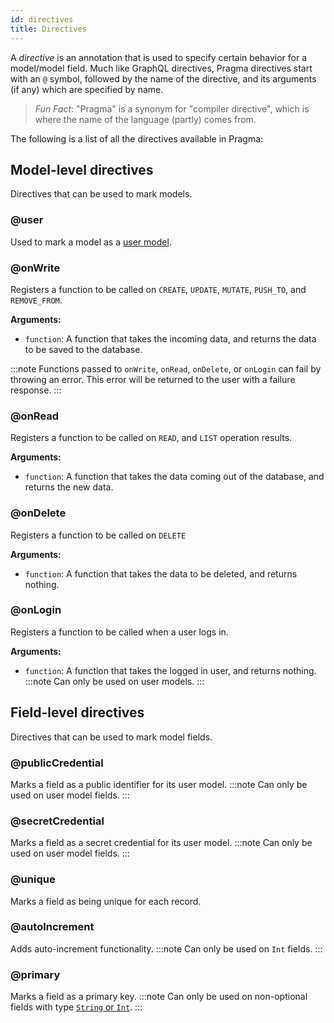 ```yaml
---
id: directives
title: Directives
---
```


A *directive* is an annotation that is used to specify certain behavior for a model/model field. Much like GraphQL directives, Pragma directives start with an `@` symbol, followed by the name of the directive, and its arguments (if any) which are specified by name.

> *Fun Fact*: "Pragma" is a synonym for "compiler directive", which is where the name of the language (partly) comes from.

The following is a list of all the directives available in Pragma:

## Model-level directives

Directives that can be used to mark models.

### @user
Used to mark a model as a [user model](./user-models.md).

### @onWrite
Registers a function to be called on `CREATE`, `UPDATE`, `MUTATE`, `PUSH_TO`, and `REMOVE_FROM`.

**Arguments:**
 - `function`: A function that takes the incoming data, and returns the data to be saved to the database.

:::note
Functions passed to `onWrite`, `onRead`, `onDelete`, or `onLogin` can fail by throwing an error. This error will be returned to the user with a failure response.
:::

### @onRead
Registers a function to be called on `READ`, and `LIST` operation results.

**Arguments:**
 - `function`: A function that takes the data coming out of the database, and returns the new data.

### @onDelete
Registers a function to be called on `DELETE`

**Arguments:**
 - `function`: A function that takes the data to be deleted, and returns nothing.

### @onLogin
Registers a function to be called when a user logs in.

**Arguments:**
 - `function`: A function that takes the logged in user, and returns nothing.
:::note
Can only be used on user models.
:::


## Field-level directives

Directives that can be used to mark model fields.

### @publicCredential
Marks a field as a public identifier for its user model.
:::note
Can only be used on user model fields.
:::

### @secretCredential
Marks a field as a secret credential for its user model.
:::note
Can only be used on user model fields.
:::

### @unique
Marks a field as being unique for each record.

### @autoIncrement
Adds auto-increment functionality.
:::note
Can only be used on `Int` fields.
:::

### @primary
Marks a field as a primary key.
:::note
Can only be used on non-optional fields with type [`String` or `Int`](./primitive-types.md).
:::
